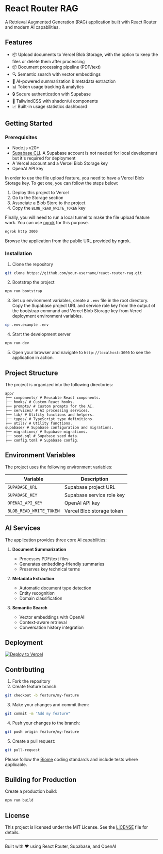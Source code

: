 # React Router RAG

A Retrieval Augmented Generation (RAG) application built with React Router and modern AI capabilities.

## Features

- 📦 Upload documents to Vercel Blob Storage, with the option to keep the files or delete them after processing
- 📦 Document processing pipeline (PDF/text)
- 🔍 Semantic search with vector embeddings
- 📝 AI-powered summarization & metadata extraction
- 📊 Token usage tracking & analytics
- 🔒 Secure authentication with Supabase
- 🎨 TailwindCSS with shadcn/ui components
- 📈 Built-in usage statistics dashboard

## Getting Started

### Prerequisites

- Node.js v20+
- [Supabase CLI](https://supabase.com/docs/guides/local-development/cli/getting-started). A Supabase account is not needed for local development but it's required for deployment
- A Vercel account and a Vercel Blob Storage key
- OpenAI API key

In order to use the file upload feature, you need to have a Vercel Blob Storage key. To get one, you can follow the steps below:

1. Deploy this project to Vercel
2. Go to the Storage section
3. Associate a Blob Store to the project
4. Copy the `BLOB_READ_WRITE_TOKEN` key

Finally, you will need to run a local tunnel to make the file upload feature work. You can use [ngrok](https://ngrok.com/) for this purpose.

```bash
ngrok http 3000
```

Browse the application from the public URL provided by ngrok.

### Installation

1. Clone the repository

```bash
git clone https://github.com/your-username/react-router-rag.git
```

2. Bootstrap the project

```bash
npm run bootstrap
```

3. Set up environment variables, create a `.env` file in the root directory. Copy the Supabase project URL and service role key from the output of the bootstrap command and Vercel Blob Storage key from Vercel deployment environment variables.

```bash
cp .env.example .env
```

4. Start the development server

```bash
npm run dev
```

5. Open your browser and navigate to `http://localhost:3000` to see the application in action.

## Project Structure

The project is organized into the following directories:

```
app/
├── components/ # Reusable React components.
├── hooks/ # Custom React hooks.
├── prompts/ # Custom prompts for the AI.
├── services/ # AI processing services.
├── lib/ # Utility functions and helpers.
├── types/ # TypeScript type definitions.
├── utils/ # Utility functions.
supabase/ # Supabase configuration and migrations.
├── migrations/ # Supabase migrations.
├── seed.sql # Supabase seed data.
├── config.toml # Supabase config.
```

## Environment Variables

The project uses the following environment variables:

| Variable           | Description                     |
|--------------------|---------------------------------|
| `SUPABASE_URL`     | Supabase project URL            |
| `SUPABASE_KEY`     | Supabase service role key       |
| `OPENAI_API_KEY`   | OpenAI API key                  |
| `BLOB_READ_WRITE_TOKEN` | Vercel Blob storage token |

## AI Services

The application provides three core AI capabilities:

1. **Document Summarization**
   - Processes PDF/text files
   - Generates embedding-friendly summaries
   - Preserves key technical terms

2. **Metadata Extraction**
   - Automatic document type detection
   - Entity recognition
   - Domain classification

3. **Semantic Search**
   - Vector embeddings with OpenAI
   - Context-aware retrieval
   - Conversation history integration

## Deployment

[![Deploy to Vercel](https://vercel.com/button)](https://vercel.com/new/clone?repository-url=https%3A%2F%2Fgithub.com%2Fyour-username%2Freact-router-rag&env=SUPABASE_URL,SUPABASE_KEY,OPENAI_API_KEY,BLOB_READ_WRITE_TOKEN&envDescription=AI%20service%20credentials)

## Contributing

1. Fork the repository
2. Create feature branch:

```bash
git checkout -b feature/my-feature
```

3. Make your changes and commit them:

```bash
git commit -m "Add my feature"
```

4. Push your changes to the branch:

```bash
git push origin feature/my-feature
```

5. Create a pull request:

```bash
git pull-request
```

Please follow the [Biome](https://biomejs.dev/) coding standards and include tests where applicable.

## Building for Production

Create a production build:

```bash
npm run build
```

## License

This project is licensed under the MIT License. See the [LICENSE](LICENSE) file for details.

---

Built with ❤️ using React Router, Supabase, and OpenAI